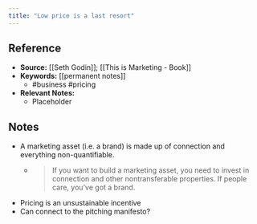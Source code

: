 ```yaml
---
title: "Low price is a last resort"
---
```

## Reference
- **Source:** [[Seth Godin]]; [[This is Marketing - Book]]
- **Keywords:** [[permanent notes]]
	- #business #pricing 
- **Relevant Notes:**
	- Placeholder
## Notes
- A marketing asset (i.e. a brand) is made up of connection and everything non-quantifiable.
	- >If you want to build a marketing asset, you need to invest in connection and other nontransferable properties. If people care, you’ve got a brand.
- Pricing is an unsustainable incentive
- Can connect to the pitching manifesto?